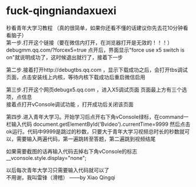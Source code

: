 # fuck-qingniandaxuexi
秒看青年大学习教程 （真的很简单，如果你还看不懂的话建议你先去花10分钟看看脑子）  
第一步.打开这个链接（要在微信内打开，在浏览器打开是无效的！！！）debugmm.qq.com/?forcex5=true 点开后，界面显示"force use x5 switch is on"就说明成功了，这时候退出就行了，接着下一步  

第二步.接着打开http://debugtbs.qq.com ，显示下载成功之后，会打开tbs调试页面，点击安装线上内核，等待内核下载成功后重启微信启用  

第三步.打开这个网页debugx5.qq.com ，进入X5调试页面
页面最上方有三个选项，点信息  
接着点打开vConsole调试功能 ，打开成功后关闭该页面 

第四步.进入青年大学习。开始学习后点开右下角vConsole绿标，在command一栏输入代码 document.getElementById('Bvideo').currentTime=9999 然后点击ok运行。代码中9999是跳过的秒数，只要大于青年大学习视频总时长的秒数就可以，需要输入两遍代码，第一遍跳转至答题，第二遍跳到视频结尾  

如果需要截图的话再输入代码去掉右下角vConsole的标志  
__vconsole.style.display="none";  

以后每次青年大学习只需要输入代码就可以了  
不用谢，我叫雷锋（滑稽）
——by Xiao Qingqi

